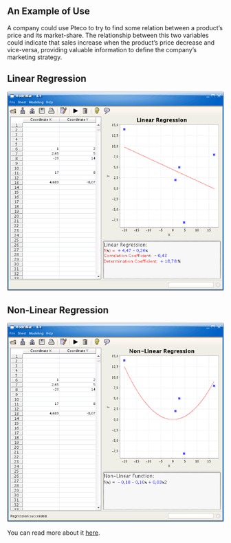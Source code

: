 ## An Example of Use

A company could use Pteco to try to find some relation between a product’s price and its market-share. 
The relationship between this two variables could indicate that sales increase when the product’s price decrease and vice-versa, providing valuable information to define the company’s marketing strategy.

## Linear Regression 
 ![app](docs/modelmat-0-4_1.png)

## Non-Linear Regression 

 ![app](docs/modelmat-0-4_2.png)

You can read more about it [here](https://rafaelfiume.com/2007/05/20/modelmat/).